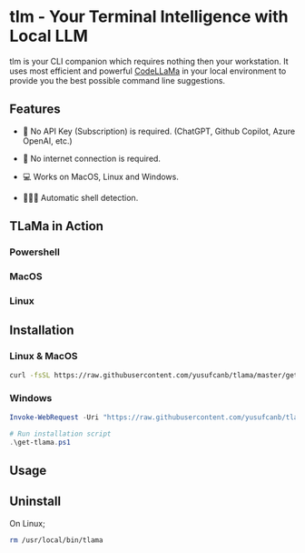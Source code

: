 # tlm - Your Terminal Intelligence with Local LLM

tlm is your CLI companion which requires nothing then your workstation. It uses most efficient and powerful [CodeLLaMa](https://ai.meta.com/blog/code-llama-large-language-model-coding/) in your local environment to provide you the best possible command line suggestions.

## Features

- 💸 No API Key (Subscription) is required. (ChatGPT, Github Copilot, Azure OpenAI, etc.) 

- 📡 No internet connection is required.

- 💻 Works on MacOS, Linux and Windows.

- 👩🏻‍💻 Automatic shell detection.

## TLaMa in Action

### Powershell



### MacOS


### Linux



## Installation

### Linux & MacOS

```bash
curl -fsSL https://raw.githubusercontent.com/yusufcanb/tlama/master/get-tlama.sh | bash
```

### Windows

```powershell
Invoke-WebRequest -Uri "https://raw.githubusercontent.com/yusufcanb/tlama/master/get-tlama.ps1" -OutFile "get-tlama.ps1"

# Run installation script
.\get-tlama.ps1
```

## Usage

## Uninstall

On Linux;

```bash
rm /usr/local/bin/tlama
```
